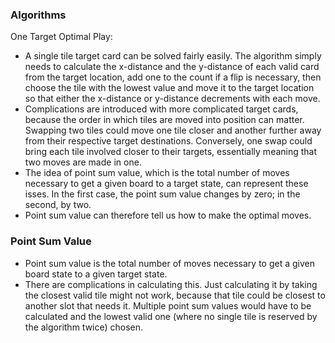 ### Algorithms
One Target Optimal Play:
- A single tile target card can be solved fairly easily. The algorithm simply needs to calculate the x-distance and the y-distance of each valid card from the target location, add one to the count if a flip is necessary, 
then choose the tile with the lowest value and move it to the target location so that either the x-distance or y-distance decrements with each move.
- Complications are introduced with more complicated target cards, because the order in which tiles are moved into position can matter. Swapping two tiles could move one tile closer and another further away from their respective target destinations.
Conversely, one swap could bring each tile involved closer to their targets, essentially meaning that two moves are made in one.
- The idea of point sum value, which is the total number of moves necessary to get a given board to a target state, can represent these isses. In the first case, the point sum value changes by zero; in the second, by two.
- Point sum value can therefore tell us how to make the optimal moves.

### Point Sum Value
- Point sum value is the total number of moves necessary to get a given board state to a given target state.
- There are complications in calculating this. Just calculating it by taking the closest valid tile might not work, because that tile could be closest to another slot that needs it. 
Multiple point sum values would have to be calculated and the lowest valid one (where no single tile is reserved by the algorithm twice) chosen.
